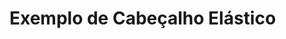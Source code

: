 # Exemplo de Cabeçalho Elástico

<common-codepen-snippet title="Exemplo de Cabeçalho Elástico Arrastável no Vue 3" slug="PoWpdWY" :height="474" tab="js,result" :preview="false" :editable="false" />

